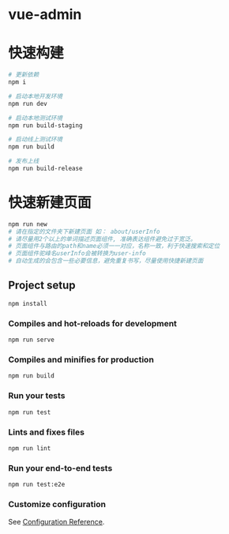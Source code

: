 # vue-admin

# 快速构建

```bash
# 更新依赖
npm i

# 启动本地开发环境
npm run dev

# 启动本地测试环境
npm run build-staging

# 启动线上测试环境
npm run build

# 发布上线
npm run build-release
```

# 快速新建页面
```bash
npm run new
# 请在指定的文件夹下新建页面 如： about/userInfo
# 请尽量用2个以上的单词描述页面组件, 准确表达组件避免过于宽泛。
# 页面组件与路由的path和name必须一一对应，名称一致，利于快速搜索和定位
# 页面组件驼峰名userInfo会被转换为user-info
# 自动生成的会包含一些必要信息，避免重复书写，尽量使用快捷新建页面
```






















## Project setup
```
npm install
```

### Compiles and hot-reloads for development
```
npm run serve
```

### Compiles and minifies for production
```
npm run build
```

### Run your tests
```
npm run test
```

### Lints and fixes files
```
npm run lint
```

### Run your end-to-end tests
```
npm run test:e2e
```

### Customize configuration
See [Configuration Reference](https://cli.vuejs.org/config/).

